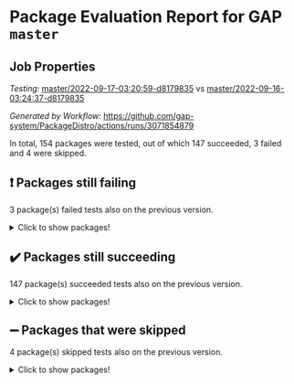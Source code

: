 # Package Evaluation Report for GAP `master`

## Job Properties

*Testing:* [master/2022-09-17-03:20:59-d8179835](https://github.com/gap-system/PackageDistro/blob/data/reports/master/2022-09-17-03:20:59-d8179835) vs [master/2022-09-16-03:24:37-d8179835](https://github.com/gap-system/PackageDistro/blob/data/reports/master/2022-09-16-03:24:37-d8179835)

*Generated by Workflow:* https://github.com/gap-system/PackageDistro/actions/runs/3071854879

In total, 154 packages were tested, out of which 147 succeeded, 3 failed and 4 were skipped.

## :exclamation: Packages still failing

3 package(s) failed tests also on the previous version.
<details><summary>Click to show packages!</summary>

- hap 1.47 [(failure)](https://github.com/gap-system/PackageDistro/actions/runs/3071854879/jobs/4962955119)
- packagemanager 1.3 [(failure)](https://github.com/gap-system/PackageDistro/actions/runs/3071854879/jobs/4962956134)
- recog 1.3.2 [(failure)](https://github.com/gap-system/PackageDistro/actions/runs/3071854879/jobs/4962956474)
</details>

## :heavy_check_mark: Packages still succeeding

147 package(s) succeeded tests also on the previous version.
<details><summary>Click to show packages!</summary>

- 4ti2interface 2022.08-03 [(success)](https://github.com/gap-system/PackageDistro/actions/runs/3071854879/jobs/4962953502)
- ace 5.6 [(success)](https://github.com/gap-system/PackageDistro/actions/runs/3071854879/jobs/4962953530)
- aclib 1.3.2 [(success)](https://github.com/gap-system/PackageDistro/actions/runs/3071854879/jobs/4962953564)
- agt 0.2 [(success)](https://github.com/gap-system/PackageDistro/actions/runs/3071854879/jobs/4962953589)
- alnuth 3.2.1 [(success)](https://github.com/gap-system/PackageDistro/actions/runs/3071854879/jobs/4962953618)
- anupq 3.2.6 [(success)](https://github.com/gap-system/PackageDistro/actions/runs/3071854879/jobs/4962953645)
- atlasrep 2.1.5 [(success)](https://github.com/gap-system/PackageDistro/actions/runs/3071854879/jobs/4962953672)
- autodoc 2022.07.10 [(success)](https://github.com/gap-system/PackageDistro/actions/runs/3071854879/jobs/4962953698)
- automata 1.15 [(success)](https://github.com/gap-system/PackageDistro/actions/runs/3071854879/jobs/4962953726)
- automgrp 1.3.2 [(success)](https://github.com/gap-system/PackageDistro/actions/runs/3071854879/jobs/4962953756)
- autpgrp 1.11 [(success)](https://github.com/gap-system/PackageDistro/actions/runs/3071854879/jobs/4962953776)
- cap 2022.09-13 [(success)](https://github.com/gap-system/PackageDistro/actions/runs/3071854879/jobs/4962953796)
- caratinterface 2.3.4 [(success)](https://github.com/gap-system/PackageDistro/actions/runs/3071854879/jobs/4962953814)
- cddinterface 2022.08.11 [(success)](https://github.com/gap-system/PackageDistro/actions/runs/3071854879/jobs/4962953836)
- circle 1.6.5 [(success)](https://github.com/gap-system/PackageDistro/actions/runs/3071854879/jobs/4962953859)
- classicpres 1.22 [(success)](https://github.com/gap-system/PackageDistro/actions/runs/3071854879/jobs/4962953882)
- cohomolo 1.6.10 [(success)](https://github.com/gap-system/PackageDistro/actions/runs/3071854879/jobs/4962953912)
- congruence 1.2.4 [(success)](https://github.com/gap-system/PackageDistro/actions/runs/3071854879/jobs/4962953928)
- corelg 1.56 [(success)](https://github.com/gap-system/PackageDistro/actions/runs/3071854879/jobs/4962953949)
- crime 1.6 [(success)](https://github.com/gap-system/PackageDistro/actions/runs/3071854879/jobs/4962953965)
- crisp 1.4.5 [(success)](https://github.com/gap-system/PackageDistro/actions/runs/3071854879/jobs/4962953981)
- crypting 0.10.2 [(success)](https://github.com/gap-system/PackageDistro/actions/runs/3071854879/jobs/4962953999)
- cryst 4.1.25 [(success)](https://github.com/gap-system/PackageDistro/actions/runs/3071854879/jobs/4962954017)
- crystcat 1.1.10 [(success)](https://github.com/gap-system/PackageDistro/actions/runs/3071854879/jobs/4962954041)
- ctbllib 1.3.4 [(success)](https://github.com/gap-system/PackageDistro/actions/runs/3071854879/jobs/4962954069)
- cubefree 1.19 [(success)](https://github.com/gap-system/PackageDistro/actions/runs/3071854879/jobs/4962954097)
- curlinterface 2.3.0 [(success)](https://github.com/gap-system/PackageDistro/actions/runs/3071854879/jobs/4962954142)
- cvec 2.7.6 [(success)](https://github.com/gap-system/PackageDistro/actions/runs/3071854879/jobs/4962954180)
- datastructures 0.2.7 [(success)](https://github.com/gap-system/PackageDistro/actions/runs/3071854879/jobs/4962954199)
- deepthought 1.0.5 [(success)](https://github.com/gap-system/PackageDistro/actions/runs/3071854879/jobs/4962954220)
- design 1.7 [(success)](https://github.com/gap-system/PackageDistro/actions/runs/3071854879/jobs/4962954245)
- difsets 2.3.1 [(success)](https://github.com/gap-system/PackageDistro/actions/runs/3071854879/jobs/4962954271)
- digraphs 1.6.0 [(success)](https://github.com/gap-system/PackageDistro/actions/runs/3071854879/jobs/4962954299)
- edim 1.3.5 [(success)](https://github.com/gap-system/PackageDistro/actions/runs/3071854879/jobs/4962954326)
- example 4.3.2 [(success)](https://github.com/gap-system/PackageDistro/actions/runs/3071854879/jobs/4962954368)
- examplesforhomalg 2022.08-04 [(success)](https://github.com/gap-system/PackageDistro/actions/runs/3071854879/jobs/4962954392)
- factint 1.6.3 [(success)](https://github.com/gap-system/PackageDistro/actions/runs/3071854879/jobs/4962954408)
- ferret 1.0.8 [(success)](https://github.com/gap-system/PackageDistro/actions/runs/3071854879/jobs/4962954433)
- fga 1.4.0 [(success)](https://github.com/gap-system/PackageDistro/actions/runs/3071854879/jobs/4962954455)
- fining 1.5 [(success)](https://github.com/gap-system/PackageDistro/actions/runs/3071854879/jobs/4962954485)
- float 1.0.3 [(success)](https://github.com/gap-system/PackageDistro/actions/runs/3071854879/jobs/4962954504)
- format 1.4.3 [(success)](https://github.com/gap-system/PackageDistro/actions/runs/3071854879/jobs/4962954525)
- forms 1.2.8 [(success)](https://github.com/gap-system/PackageDistro/actions/runs/3071854879/jobs/4962954553)
- fplsa 1.2.5 [(success)](https://github.com/gap-system/PackageDistro/actions/runs/3071854879/jobs/4962954573)
- fr 2.4.10 [(success)](https://github.com/gap-system/PackageDistro/actions/runs/3071854879/jobs/4962954595)
- francy 1.2.5 [(success)](https://github.com/gap-system/PackageDistro/actions/runs/3071854879/jobs/4962954626)
- fwtree 1.3 [(success)](https://github.com/gap-system/PackageDistro/actions/runs/3071854879/jobs/4962954663)
- gapdoc 1.6.6 [(success)](https://github.com/gap-system/PackageDistro/actions/runs/3071854879/jobs/4962954689)
- gauss 2022.09-01 [(success)](https://github.com/gap-system/PackageDistro/actions/runs/3071854879/jobs/4962954708)
- gaussforhomalg 2022.08-03 [(success)](https://github.com/gap-system/PackageDistro/actions/runs/3071854879/jobs/4962954746)
- gbnp 1.0.5 [(success)](https://github.com/gap-system/PackageDistro/actions/runs/3071854879/jobs/4962954779)
- generalizedmorphismsforcap 2022.08-01 [(success)](https://github.com/gap-system/PackageDistro/actions/runs/3071854879/jobs/4962954827)
- genss 1.6.7 [(success)](https://github.com/gap-system/PackageDistro/actions/runs/3071854879/jobs/4962954850)
- gradedmodules 2022.09-01 [(success)](https://github.com/gap-system/PackageDistro/actions/runs/3071854879/jobs/4962954873)
- gradedringforhomalg 2022.08-02 [(success)](https://github.com/gap-system/PackageDistro/actions/runs/3071854879/jobs/4962954906)
- grape 4.8.5 [(success)](https://github.com/gap-system/PackageDistro/actions/runs/3071854879/jobs/4962954943)
- groupoids 1.71 [(success)](https://github.com/gap-system/PackageDistro/actions/runs/3071854879/jobs/4962954984)
- grpconst 2.6.2 [(success)](https://github.com/gap-system/PackageDistro/actions/runs/3071854879/jobs/4962955018)
- guarana 0.96.3 [(success)](https://github.com/gap-system/PackageDistro/actions/runs/3071854879/jobs/4962955055)
- guava 3.17 [(success)](https://github.com/gap-system/PackageDistro/actions/runs/3071854879/jobs/4962955080)
- hapcryst 0.1.15 [(success)](https://github.com/gap-system/PackageDistro/actions/runs/3071854879/jobs/4962955149)
- hecke 1.5.3 [(success)](https://github.com/gap-system/PackageDistro/actions/runs/3071854879/jobs/4962955190)
- help 3.5 [(success)](https://github.com/gap-system/PackageDistro/actions/runs/3071854879/jobs/4962955208)
- homalg 2022.08-04 [(success)](https://github.com/gap-system/PackageDistro/actions/runs/3071854879/jobs/4962955244)
- homalgtocas 2022.09-01 [(success)](https://github.com/gap-system/PackageDistro/actions/runs/3071854879/jobs/4962955272)
- idrel 2.44 [(success)](https://github.com/gap-system/PackageDistro/actions/runs/3071854879/jobs/4962955305)
- images 1.3.1 [(success)](https://github.com/gap-system/PackageDistro/actions/runs/3071854879/jobs/4962955326)
- intpic 0.3.0 [(success)](https://github.com/gap-system/PackageDistro/actions/runs/3071854879/jobs/4962955354)
- io 4.7.2 [(success)](https://github.com/gap-system/PackageDistro/actions/runs/3071854879/jobs/4962955374)
- io_forhomalg 2022.09-01 [(success)](https://github.com/gap-system/PackageDistro/actions/runs/3071854879/jobs/4962955402)
- irredsol 1.4.3 [(success)](https://github.com/gap-system/PackageDistro/actions/runs/3071854879/jobs/4962955425)
- json 2.1.0 [(success)](https://github.com/gap-system/PackageDistro/actions/runs/3071854879/jobs/4962955443)
- jupyterkernel 1.4.1 [(success)](https://github.com/gap-system/PackageDistro/actions/runs/3071854879/jobs/4962955467)
- jupyterviz 1.5.6 [(success)](https://github.com/gap-system/PackageDistro/actions/runs/3071854879/jobs/4962955479)
- kan 1.34 [(success)](https://github.com/gap-system/PackageDistro/actions/runs/3071854879/jobs/4962955492)
- kbmag 1.5.9 [(success)](https://github.com/gap-system/PackageDistro/actions/runs/3071854879/jobs/4962955507)
- laguna 3.9.5 [(success)](https://github.com/gap-system/PackageDistro/actions/runs/3071854879/jobs/4962955524)
- liealgdb 2.2.1 [(success)](https://github.com/gap-system/PackageDistro/actions/runs/3071854879/jobs/4962955543)
- liepring 2.7 [(success)](https://github.com/gap-system/PackageDistro/actions/runs/3071854879/jobs/4962955572)
- liering 2.4.2 [(success)](https://github.com/gap-system/PackageDistro/actions/runs/3071854879/jobs/4962955595)
- linearalgebraforcap 2022.09-06 [(success)](https://github.com/gap-system/PackageDistro/actions/runs/3071854879/jobs/4962955618)
- localizeringforhomalg 2022.09-01 [(success)](https://github.com/gap-system/PackageDistro/actions/runs/3071854879/jobs/4962955646)
- loops 3.4.2 [(success)](https://github.com/gap-system/PackageDistro/actions/runs/3071854879/jobs/4962955687)
- lpres 1.0.3 [(success)](https://github.com/gap-system/PackageDistro/actions/runs/3071854879/jobs/4962955716)
- majoranaalgebras 1.4 [(success)](https://github.com/gap-system/PackageDistro/actions/runs/3071854879/jobs/4962955740)
- mapclass 1.4.5 [(success)](https://github.com/gap-system/PackageDistro/actions/runs/3071854879/jobs/4962955770)
- matgrp 0.70 [(success)](https://github.com/gap-system/PackageDistro/actions/runs/3071854879/jobs/4962955805)
- matricesforhomalg 2022.09-01 [(success)](https://github.com/gap-system/PackageDistro/actions/runs/3071854879/jobs/4962955833)
- modisom 2.5.3 [(success)](https://github.com/gap-system/PackageDistro/actions/runs/3071854879/jobs/4962955861)
- modulepresentationsforcap 2022.09-01 [(success)](https://github.com/gap-system/PackageDistro/actions/runs/3071854879/jobs/4962955886)
- modules 2022.09-01 [(success)](https://github.com/gap-system/PackageDistro/actions/runs/3071854879/jobs/4962955917)
- monoidalcategories 2022.09-05 [(success)](https://github.com/gap-system/PackageDistro/actions/runs/3071854879/jobs/4962955939)
- nconvex 2022.08-01 [(success)](https://github.com/gap-system/PackageDistro/actions/runs/3071854879/jobs/4962955964)
- nilmat 1.4.2 [(success)](https://github.com/gap-system/PackageDistro/actions/runs/3071854879/jobs/4962955992)
- nock 1.5 [(success)](https://github.com/gap-system/PackageDistro/actions/runs/3071854879/jobs/4962956012)
- normalizinterface 1.3.4 [(success)](https://github.com/gap-system/PackageDistro/actions/runs/3071854879/jobs/4962956037)
- nq 2.5.8 [(success)](https://github.com/gap-system/PackageDistro/actions/runs/3071854879/jobs/4962956053)
- numericalsgps 1.3.1 [(success)](https://github.com/gap-system/PackageDistro/actions/runs/3071854879/jobs/4962956069)
- openmath 11.5.1 [(success)](https://github.com/gap-system/PackageDistro/actions/runs/3071854879/jobs/4962956090)
- orb 4.8.5 [(success)](https://github.com/gap-system/PackageDistro/actions/runs/3071854879/jobs/4962956112)
- patternclass 2.4.2 [(success)](https://github.com/gap-system/PackageDistro/actions/runs/3071854879/jobs/4962956151)
- permut 2.0.4 [(success)](https://github.com/gap-system/PackageDistro/actions/runs/3071854879/jobs/4962956171)
- polenta 1.3.10 [(success)](https://github.com/gap-system/PackageDistro/actions/runs/3071854879/jobs/4962956193)
- polymaking 0.8.6 [(success)](https://github.com/gap-system/PackageDistro/actions/runs/3071854879/jobs/4962956224)
- primgrp 3.4.2 [(success)](https://github.com/gap-system/PackageDistro/actions/runs/3071854879/jobs/4962956266)
- profiling 2.5.0 [(success)](https://github.com/gap-system/PackageDistro/actions/runs/3071854879/jobs/4962956289)
- qpa 1.34 [(success)](https://github.com/gap-system/PackageDistro/actions/runs/3071854879/jobs/4962956312)
- quagroup 1.8.3 [(success)](https://github.com/gap-system/PackageDistro/actions/runs/3071854879/jobs/4962956350)
- radiroot 2.9 [(success)](https://github.com/gap-system/PackageDistro/actions/runs/3071854879/jobs/4962956380)
- rcwa 4.7.0 [(success)](https://github.com/gap-system/PackageDistro/actions/runs/3071854879/jobs/4962956406)
- rds 1.8 [(success)](https://github.com/gap-system/PackageDistro/actions/runs/3071854879/jobs/4962956434)
- repndecomp 1.2.1 [(success)](https://github.com/gap-system/PackageDistro/actions/runs/3071854879/jobs/4962956515)
- repsn 3.1.0 [(success)](https://github.com/gap-system/PackageDistro/actions/runs/3071854879/jobs/4962956545)
- resclasses 4.7.3 [(success)](https://github.com/gap-system/PackageDistro/actions/runs/3071854879/jobs/4962956578)
- ringsforhomalg 2022.09-01 [(success)](https://github.com/gap-system/PackageDistro/actions/runs/3071854879/jobs/4962956610)
- sco 2022.09-01 [(success)](https://github.com/gap-system/PackageDistro/actions/runs/3071854879/jobs/4962956634)
- scscp 2.3.1 [(success)](https://github.com/gap-system/PackageDistro/actions/runs/3071854879/jobs/4962956657)
- semigroups 5.0.2 [(success)](https://github.com/gap-system/PackageDistro/actions/runs/3071854879/jobs/4962956685)
- sglppow 2.2 [(success)](https://github.com/gap-system/PackageDistro/actions/runs/3071854879/jobs/4962956710)
- sgpviz 0.999.5 [(success)](https://github.com/gap-system/PackageDistro/actions/runs/3071854879/jobs/4962956726)
- simpcomp 2.1.14 [(success)](https://github.com/gap-system/PackageDistro/actions/runs/3071854879/jobs/4962956743)
- singular 2020.12.18 [(success)](https://github.com/gap-system/PackageDistro/actions/runs/3071854879/jobs/4962956768)
- sla 1.5.3 [(success)](https://github.com/gap-system/PackageDistro/actions/runs/3071854879/jobs/4962956791)
- smallgrp 1.5 [(success)](https://github.com/gap-system/PackageDistro/actions/runs/3071854879/jobs/4962956807)
- smallsemi 0.6.13 [(success)](https://github.com/gap-system/PackageDistro/actions/runs/3071854879/jobs/4962956825)
- sonata 2.9.4 [(success)](https://github.com/gap-system/PackageDistro/actions/runs/3071854879/jobs/4962956855)
- sophus 1.27 [(success)](https://github.com/gap-system/PackageDistro/actions/runs/3071854879/jobs/4962956885)
- spinsym 1.5.2 [(success)](https://github.com/gap-system/PackageDistro/actions/runs/3071854879/jobs/4962956911)
- standardff 0.9.4 [(success)](https://github.com/gap-system/PackageDistro/actions/runs/3071854879/jobs/4962956935)
- symbcompcc 1.3.2 [(success)](https://github.com/gap-system/PackageDistro/actions/runs/3071854879/jobs/4962956961)
- thelma 1.3 [(success)](https://github.com/gap-system/PackageDistro/actions/runs/3071854879/jobs/4962956994)
- tomlib 1.2.9 [(success)](https://github.com/gap-system/PackageDistro/actions/runs/3071854879/jobs/4962957021)
- toolsforhomalg 2022.09-05 [(success)](https://github.com/gap-system/PackageDistro/actions/runs/3071854879/jobs/4962957043)
- toric 1.9.5 [(success)](https://github.com/gap-system/PackageDistro/actions/runs/3071854879/jobs/4962957076)
- toricvarieties 2022.07.13 [(success)](https://github.com/gap-system/PackageDistro/actions/runs/3071854879/jobs/4962957098)
- transgrp 3.6.3 [(success)](https://github.com/gap-system/PackageDistro/actions/runs/3071854879/jobs/4962957131)
- ugaly 4.0.3 [(success)](https://github.com/gap-system/PackageDistro/actions/runs/3071854879/jobs/4962957168)
- unipot 1.5 [(success)](https://github.com/gap-system/PackageDistro/actions/runs/3071854879/jobs/4962957188)
- unitlib 4.1.0 [(success)](https://github.com/gap-system/PackageDistro/actions/runs/3071854879/jobs/4962957212)
- utils 0.76 [(success)](https://github.com/gap-system/PackageDistro/actions/runs/3071854879/jobs/4962957250)
- uuid 0.7 [(success)](https://github.com/gap-system/PackageDistro/actions/runs/3071854879/jobs/4962957288)
- walrus 0.9991 [(success)](https://github.com/gap-system/PackageDistro/actions/runs/3071854879/jobs/4962957321)
- wedderga 4.10.2 [(success)](https://github.com/gap-system/PackageDistro/actions/runs/3071854879/jobs/4962957356)
- xmod 2.88 [(success)](https://github.com/gap-system/PackageDistro/actions/runs/3071854879/jobs/4962957400)
- xmodalg 1.22 [(success)](https://github.com/gap-system/PackageDistro/actions/runs/3071854879/jobs/4962957424)
- yangbaxter 0.10.1 [(success)](https://github.com/gap-system/PackageDistro/actions/runs/3071854879/jobs/4962957453)
- zeromqinterface 0.14 [(success)](https://github.com/gap-system/PackageDistro/actions/runs/3071854879/jobs/4962957490)
</details>

## :heavy_minus_sign: Packages that were skipped

4 package(s) skipped tests also on the previous version.
<details><summary>Click to show packages!</summary>

- browse 1.8.14 [(skipped)](https://github.com/gap-system/PackageDistro/actions/runs/3071854879/jobs/4962898198)
- itc 1.5.1 [(skipped)](https://github.com/gap-system/PackageDistro/actions/runs/3071854879/jobs/4962898198)
- polycyclic 2.16 [(skipped)](https://github.com/gap-system/PackageDistro/actions/runs/3071854879/jobs/4962898198)
- xgap 4.31 [(skipped)](https://github.com/gap-system/PackageDistro/actions/runs/3071854879/jobs/4962898198)
</details>

